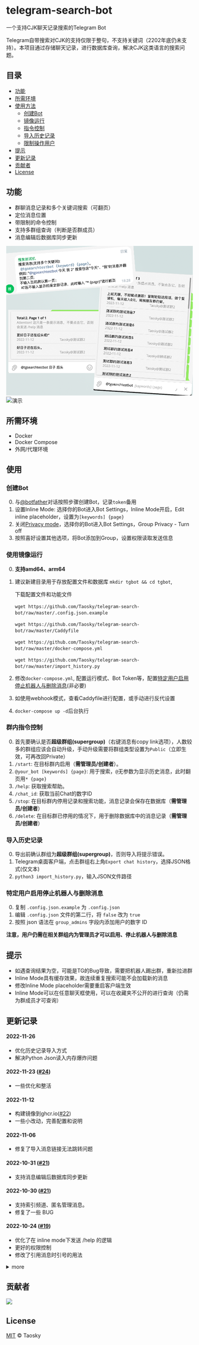 # telegram-search-bot

一个支持CJK聊天记录搜索的Telegram Bot

Telegram自带搜索对CJK的支持仅限于整句，不支持关键词（2202年底仍未支持）。本项目通过存储聊天记录，进行数据库查询，解决CJK这类语言的搜索问题。


## 目录

- [功能](#功能)
- [所需环境](#所需环境)
- [使用方法](#使用)
	- [创建Bot](#创建Bot)
	- [镜像运行](#使用镜像运行)
	- [指令控制](#群内指令控制)
	- [导入历史记录](#导入历史记录)
	- [限制操作用户](#特定用户启用停止机器人与删除消息)
- [提示](#提示)
- [更新记录](#更新记录)
- [贡献者](#贡献者)
- [License](#license)

## 功能

- 群聊消息记录和多个关键词搜索（可翻页）
- 定位消息位置
- 带限制的命令控制
- 支持多群组查询（判断是否群成员）
- 消息编辑后数据库同步更新

![预览](preview/preview.png)
![演示](preview/full.gif)


## 所需环境
- Docker
- Docker Compose
- 外网/代理环境

## 使用

### 创建Bot
0. 与[@botfather](https://t.me/botfather)对话按照步骤创建Bot，记录`token`备用
1. 设置Inline Mode: 选择你的Bot进入Bot Settings，Inline Mode开启，Edit inline placeholder，设置为`[keywords] {page}`
2. 关闭[Privacy mode](https://core.telegram.org/bots#privacy-mode)，选择你的Bot进入Bot Settings，Group Privacy - Turn off
3. 按照喜好设置其他选项，将Bot添加到Group，设置权限读取发送信息

### 使用镜像运行
0. **支持amd64、arm64**
1. 建议新建目录用于存放配置文件和数据库 `mkdir tgbot && cd tgbot`,
	
	下载配置文件和功能文件

	`wget https://github.com/Taosky/telegram-search-bot/raw/master/.config.json.example`

	`wget https://github.com/Taosky/telegram-search-bot/raw/master/Caddyfile`

	`wget https://github.com/Taosky/telegram-search-bot/raw/master/docker-compose.yml`

	`wget https://github.com/Taosky/telegram-search-bot/raw/master/import_history.py`

2. 修改`docker-compose.yml`, 配置运行模式、Bot Token等，配置[特定用户启用停止机器人与删除消息](#特定用户启用停止机器人与删除消息)(非必要)
3. 如使用webhook模式，查看Caddyfile进行配置，或手动进行反代设置
4. `docker-compose up -d`后台执行

### 群内指令控制
0. 首先要确认是否**超级群组(supergroup)**（右键消息有copy link选项），人数较多的群组应该会自动升级，手动升级需要将群组类型设置为`Public`（立即生效，可再改回Private）
1. `/start`: 在目标群内启用（**需管理员/创建者**）。
2. `@your_bot [keywords] {page}`: 用于搜索，`@`无参数为显示历史消息，此时翻页用`* {page}`
3. `/help`: 获取搜索帮助。
4. `/chat_id`: 获取当前Chat的数字ID
5. `/stop`: 在目标群内停用记录和搜索功能，消息记录会保存在数据库（**需管理员/创建者**）
6. `/delete`: 在目标群已停用的情况下，用于删除数据库中的消息记录（**需管理员/创建者**）

### 导入历史记录
0. 导出前确认群组为**超级群组(supergroup)**，否则导入将提示错误。
1. Telegram桌面客户端，点击群组右上角`Export chat history`，选择JSON格式(仅文本)
2. `python3 import_history.py`，输入JSON文件路径


### 特定用户启用停止机器人与删除消息
0. 复制 `.config.json.example` 为 `.config.json`
1. 编辑 `.config.json` 文件的第二行，将 `false` 改为 `true`
2. 按照 json 语法在 `group_admins` 字段内添加用户的数字 ID

**注意，用户仍需在相关群组内为管理员才可以启用、停止机器人与删除消息**

## 提示
- 如遇查询结果为空，可能是TG的Bug导致，需要把机器人踢出群，重新拉进群
- Inline Mode具有缓存效果，故连续重复搜索可能不会加载新的消息
- 修改Inline Mode placeholder需要重启客户端生效
- Inline Mode可以在任意聊天框使用，可以在收藏夹不公开的进行查询（仍需为群成员才可查询）
 
## 更新记录
#### 2022-11-26
- 优化历史记录导入方式
- 解决Python Json读入内存爆炸问题

#### 2022-11-23 ([#24](https://github.com/Taosky/telegram-search-bot/pull/24))
- 一些优化和整活

#### 2022-11-12 
- 构建镜像到ghcr.io([#22](https://github.com/Taosky/telegram-search-bot/pull/22))
- 一些小改动，完善配置和说明

#### 2022-11-06 
- 修复了导入消息链接无法跳转问题

#### 2022-10-31 ([#21](https://github.com/Taosky/telegram-search-bot/pull/21))
- 支持消息编辑后数据库同步更新

#### 2022-10-30 ([#21](https://github.com/Taosky/telegram-search-bot/pull/21))
- 支持索引频道、匿名管理消息。
- 修复了一些 BUG

#### 2022-10-24 ([#19](https://github.com/Taosky/telegram-search-bot/pull/19))
- 优化了在 inline mode下发送 /help 的逻辑
- 更好的权限控制
- 修改了引用消息时引号的用法


<details>
<summary>more</summary>

#### 2022-06-15
- 修复导入历史记录Chat ID不匹配的问题
- 修复Message ID重复的问题
- 修复导入历史记录报错的问题

#### 2022-02-17
- 记录和搜索支持多个群组（数据库有变化，要重新导入历史记录）
- 搜索时用户名后显示"@群组"用于区分消息来源
- 在搜索时，根据用户是否为群组成员筛选搜索结果

#### 2022-02-13
- WebHook模式及docker-compose
- 修复inline mode没有鉴权问题
- 修复text为空时报错问题

#### 2022-02-08
- Web界面可导入历史消息（5006端口）

#### 2022-01-06
- Docker化

#### 2021-09-20
- 更新python-telegram-bot库
- 重构代码，简化操作

#### 2021-07-03
- 支持多关键词搜索

#### 2021-02-04
- 修复inline mode部分关键词结果不显示问题（特定字符导致的解析错误）

#### 2020-01-11 (V1.0)
- 新增导入历史消息记录。（仅初始化数据库可用，且无法定位）
- 新增原消息链接模式，超级群组可用，通过点击链接定位消息

#### 2019-04-27
- 添加代理选项（酸酸乳的socks5貌似不行，http可用）

#### 2019-04-02
- 修复重复报时。
- 完善README。

#### 2019-03-03
- 修复搜索的页码问题。

#### 2019-03-02
- 重写了大量代码，更换MYSQL数据库为SQLITE，使用ORM，简化后续的开发及方便用户配置。
- 增加排除ID的配置
- 增加图片、视频、语音、音频的复读
- 增加群员获取数据库的命令
- 存储信息过程中过滤机器人的信息
- Bot的用户名无需手动设置
- 修复管理员权限模式下的无权限不能复读的问题。

</details>

## 贡献者

<a href="https://github.com/Taosky/telegram-search-bot/graphs/contributors"><img src="https://opencollective.com/telegram-search-bot/contributors.svg?width=890&button=false" /></a>


## License

[MIT](LICENSE) © Taosky
